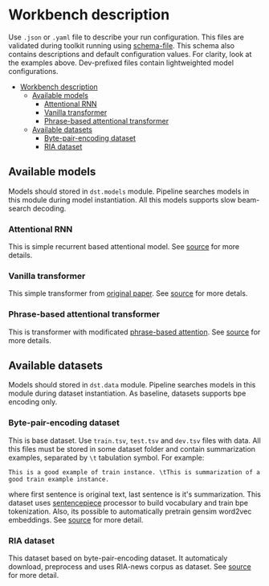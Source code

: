 # Workbench description

Use `.json` or `.yaml` file to describe your run configuration.
This files are validated during toolkit running using [schema-file](../dst/schemas/).
This schema also contains descriptions and default configuration values.
For clarity, look at the examples above.
Dev-prefixed files contain lightweighted model configurations. 

- [Workbench description](#workbench-description)
  - [Available models](#available-models)
    - [Attentional RNN](#attentional-rnn)
    - [Vanilla transformer](#vanilla-transformer)
    - [Phrase-based attentional transformer](#phrase-based-attentional-transformer)
  - [Available datasets](#available-datasets)
    - [Byte-pair-encoding dataset](#byte-pair-encoding-dataset)
    - [RIA dataset](#ria-dataset)

## Available models

Models should stored in `dst.models` module.
Pipeline searches models in this module during model instantiation.
All this models supports slow beam-search decoding.

### Attentional RNN

This is simple recurrent based attentional model. See [source](../dst/models/rnn.py) for more details.

### Vanilla transformer

This simple transformer from [original paper](https://arxiv.org/abs/1706.03762).
See [source](../dst/models/transformer.py) for more detals.

### Phrase-based attentional transformer

This is transformer with modificated [phrase-based attention](https://arxiv.org/abs/1810.03444).
See [source](../dst/models/pba_transformer.py) for more details.

## Available datasets

Models should stored in `dst.data` module.
Pipeline searches models in this module during dataset instantiation.
As baseline, datasets supports bpe encoding only.

### Byte-pair-encoding dataset

This is base dataset. Use `train.tsv`, `test.tsv` and `dev.tsv` files with data. All this files must be stored in some dataset folder and contain summarization examples, separated by `\t` tabulation symbol. For example:
```
This is a good example of train instance. \tThis is summarization of a good train example instance.
```
where first sentence is original text, last sentence is it's summarization.
This dataset uses [sentencepiece](https://github.com/google/sentencepiece) processor to build vocabulary and train bpe tokenization. Also, its possible to automatically pretrain gensim word2vec embeddings. See [source](../dst/data/bpe_dataset.py) for more detail.

### RIA dataset

This dataset based on byte-pair-encoding dataset. It automaticaly download, preprocess and uses RIA-news corpus as dataset. See [source](../dst/data/ria_dataset.py) for more detail.